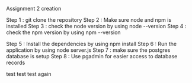 Assignment 2 creation

Step 1 : git clone the repository
Step 2 : Make sure node and npm is installed
Step 3 : check the node version by using node --version
Step 4 : check the npm version by using npm --version

Step 5 : Install the dependencies by using npm install
Step 6 : Run the application by using node server.js
Step 7 : make sure the postgres database is setup
Step 8 : Use pgadmin for easier access to database records

test
test
test again
